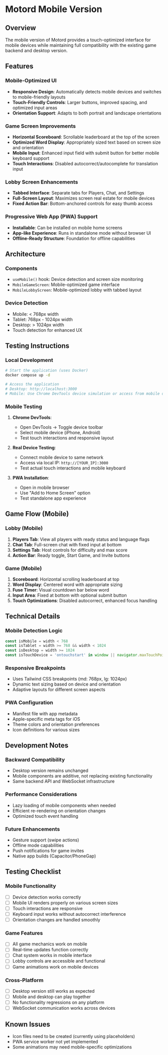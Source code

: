 # Motord Mobile Version

## Overview

The mobile version of Motord provides a touch-optimized interface for mobile devices while maintaining full compatibility with the existing game backend and desktop version.

## Features

### Mobile-Optimized UI
- **Responsive Design**: Automatically detects mobile devices and switches to mobile-friendly layouts
- **Touch-Friendly Controls**: Larger buttons, improved spacing, and optimized input areas
- **Orientation Support**: Adapts to both portrait and landscape orientations

### Game Screen Improvements
- **Horizontal Scoreboard**: Scrollable leaderboard at the top of the screen
- **Optimized Word Display**: Appropriately sized text based on screen size and orientation
- **Mobile Input**: Enhanced input field with submit button for better mobile keyboard support
- **Touch Interactions**: Disabled autocorrect/autocomplete for translation input

### Lobby Screen Enhancements
- **Tabbed Interface**: Separate tabs for Players, Chat, and Settings
- **Full-Screen Layout**: Maximizes screen real estate for mobile devices
- **Fixed Action Bar**: Bottom-anchored controls for easy thumb access

### Progressive Web App (PWA) Support
- **Installable**: Can be installed on mobile home screens
- **App-like Experience**: Runs in standalone mode without browser UI
- **Offline-Ready Structure**: Foundation for offline capabilities

## Architecture

### Components
- `useMobile()` hook: Device detection and screen size monitoring
- `MobileGameScreen`: Mobile-optimized game interface
- `MobileLobbyScreen`: Mobile-optimized lobby with tabbed layout

### Device Detection
- Mobile: < 768px width
- Tablet: 768px - 1024px width  
- Desktop: > 1024px width
- Touch detection for enhanced UX

## Testing Instructions

### Local Development
```bash
# Start the application (uses Docker)
docker compose up -d

# Access the application
# Desktop: http://localhost:3000
# Mobile: Use Chrome DevTools device simulation or access from mobile device on local network
```

### Mobile Testing
1. **Chrome DevTools**: 
   - Open DevTools → Toggle device toolbar
   - Select mobile device (iPhone, Android)
   - Test touch interactions and responsive layout

2. **Real Device Testing**:
   - Connect mobile device to same network
   - Access via local IP: `http://[YOUR_IP]:3000`
   - Test actual touch interactions and mobile keyboard

3. **PWA Installation**:
   - Open in mobile browser
   - Use "Add to Home Screen" option
   - Test standalone app experience

## Game Flow (Mobile)

### Lobby (Mobile)
1. **Players Tab**: View all players with ready status and language flags
2. **Chat Tab**: Full-screen chat with fixed input at bottom
3. **Settings Tab**: Host controls for difficulty and max score
4. **Action Bar**: Ready toggle, Start Game, and Invite buttons

### Game (Mobile)  
1. **Scoreboard**: Horizontal scrolling leaderboard at top
2. **Word Display**: Centered word with appropriate sizing
3. **Fuse Timer**: Visual countdown bar below word
4. **Input Area**: Fixed at bottom with optional submit button
5. **Touch Optimizations**: Disabled autocorrect, enhanced focus handling

## Technical Details

### Mobile Detection Logic
```typescript
const isMobile = width < 768
const isTablet = width >= 768 && width < 1024
const isDesktop = width >= 1024
const isTouchDevice = 'ontouchstart' in window || navigator.maxTouchPoints > 0
```

### Responsive Breakpoints
- Uses Tailwind CSS breakpoints (md: 768px, lg: 1024px)
- Dynamic text sizing based on device and orientation
- Adaptive layouts for different screen aspects

### PWA Configuration
- Manifest file with app metadata
- Apple-specific meta tags for iOS
- Theme colors and orientation preferences
- Icon definitions for various sizes

## Development Notes

### Backward Compatibility
- Desktop version remains unchanged
- Mobile components are additive, not replacing existing functionality  
- Same backend API and WebSocket infrastructure

### Performance Considerations
- Lazy loading of mobile components when needed
- Efficient re-rendering on orientation changes
- Optimized touch event handling

### Future Enhancements
- Gesture support (swipe actions)
- Offline mode capabilities
- Push notifications for game invites
- Native app builds (Capacitor/PhoneGap)

## Testing Checklist

### Mobile Functionality
- [ ] Device detection works correctly
- [ ] Mobile UI renders properly on various screen sizes
- [ ] Touch interactions are responsive
- [ ] Keyboard input works without autocorrect interference
- [ ] Orientation changes are handled smoothly

### Game Features
- [ ] All game mechanics work on mobile
- [ ] Real-time updates function correctly
- [ ] Chat system works in mobile interface
- [ ] Lobby controls are accessible and functional
- [ ] Game animations work on mobile devices

### Cross-Platform
- [ ] Desktop version still works as expected
- [ ] Mobile and desktop can play together
- [ ] No functionality regressions on any platform
- [ ] WebSocket communication works across devices

## Known Issues
- Icon files need to be created (currently using placeholders)
- PWA service worker not yet implemented
- Some animations may need mobile-specific optimizations 